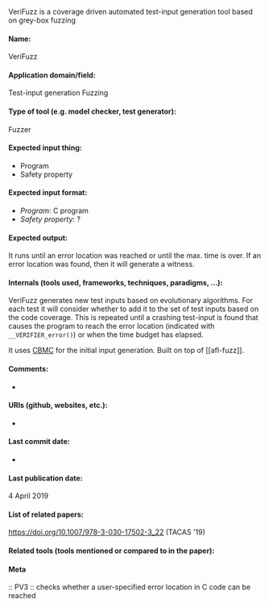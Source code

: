 VeriFuzz is a coverage driven automated test-input generation tool based on grey-box fuzzing

#### Name:
VeriFuzz

#### Application domain/field:
Test-input generation
Fuzzing

#### Type of tool (e.g. model checker, test generator):
Fuzzer

#### Expected input thing:
- Program
- Safety property 

#### Expected input format:
- *Program*: C program
- *Safety property*: ?

#### Expected output:
It runs until an error location was reached or until the max. time is over.
If an error location was found, then it will generate a witness.

#### Internals (tools used, frameworks, techniques, paradigms, ...):
VeriFuzz generates new test inputs based on evolutionary algorithms. For each test it will consider whether to add it to the set of test inputs based on the code coverage. This is repeated until a crashing test-input is found that causes the program to reach the error location (indicated with `__VERIFIER_error()`) or when the time budget has elapsed.

It uses [CBMC](Checkers/CBMC.md) for the initial input generation. 
Built on top of [[afl-fuzz]].

#### Comments:
-

#### URIs (github, websites, etc.):
-

#### Last commit date:
-

#### Last publication date:
4 April 2019

#### List of related papers:
https://doi.org/10.1007/978-3-030-17502-3_22 (TACAS '19)

#### Related tools (tools mentioned or compared to in the paper):

#### Meta
:: PV3 :: checks whether a user-specified error location in C code can be reached